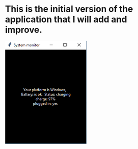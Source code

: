 This is the initial version of the application that I will add and improve.
=============================

![alt text](Screenshots/monitor.png)
